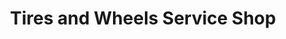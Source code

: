 ---
title: "Tires and Wheels Service Shop"
url: /smithfield/tires-and-wheels-service-shop/
shop: tyres
---